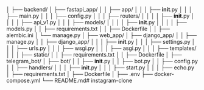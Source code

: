 │
├── backend/
│   ├── fastapi_app/
│   │   ├── app/
│   │   │   ├── __init__.py
│   │   │   ├── main.py
│   │   │   ├── config.py
│   │   │   ├── routers/
│   │   │   │   ├── __init__.py
│   │   │   │   ├── api_v1.py
│   │   │   ├── models/
│   │   │   │   ├── __init__.py
│   │   │   │   ├── models.py
│   │   ├── requirements.txt
│   │   ├── Dockerfile
│   │   ├── alembic.ini
│   └── manage.py
│
├── web_app/
│   ├── django_app/
│   │   ├── manage.py
│   │   ├── django_app/
│   │   │   ├── __init__.py
│   │   │   ├── settings.py
│   │   │   ├── urls.py
│   │   │   ├── wsgi.py
│   │   │   ├── asgi.py
│   │   │   ├── templates/
│   │   │   ├── static/
│   │   ├── requirements.txt
│   │   ├── Dockerfile
│
├── telegram_bot/
│   ├── bot/
│   │   ├── __init__.py
│   │   ├── bot.py
│   │   ├── config.py
│   │   ├── handlers/
│   │   │   ├── __init__.py
│   │   │   ├── start.py
│   │   │   ├── echo.py
│   ├── requirements.txt
│   ├── Dockerfile
│
├── .env
├── docker-compose.yml
└── README.md#   i n s t a g r a m - c l o n e  
 